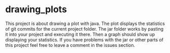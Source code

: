 # drawing_plots
This project is about drawing a plot with java. The plot displays the statistics of git commits for the current project folder.
The jar folder works by pasting it into your project and executing it there. Then a graph should show up displaying your statistics.
If you have problems with the jar or other parts of this project feel free to leave a comment in the issues section.
